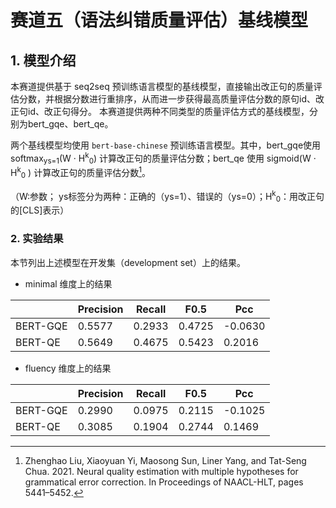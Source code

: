 # 赛道五（语法纠错质量评估）基线模型

## 1. 模型介绍

本赛道提供基于 seq2seq 预训练语言模型的基线模型，直接输出改正句的质量评估分数，并根据分数进行重排序，从而进一步获得最高质量评估分数的原句id、改正句id、改正句得分。
本赛道提供两种不同类型的质量评估方式的基线模型，分别为bert_gqe、bert_qe。

两个基线模型均使用 `bert-base-chinese` 预训练语言模型。其中，bert_gqe使用 softmax<sub>ys=1</sub>(W · H<sup>k</sup><sub>0</sub>) 计算改正句的质量评估分数；bert_qe 使用 sigmoid(W · H<sup>k</sup><sub>0</sub> ) 计算改正句的质量评估分数[^1]。

（W:参数； ys标签分为两种：正确的（ys=1）、错误的（ys=0）；H<sup>k</sup><sub>0</sub>：用改正句的[CLS]表示）


### 2. 实验结果

本节列出上述模型在开发集（development set）上的结果。

-  minimal 维度上的结果

|          | Precision | Recall |  F0.5  |   Pcc   |
| -------- | --------- | ------ |  ----- |   ---   |
| BERT-GQE |    0.5577 | 0.2933 | 0.4725 | -0.0630 |
| BERT-QE  |    0.5649 | 0.4675 | 0.5423 | 0.2016  |


- fluency 维度上的结果

|          | Precision | Recall |  F0.5  |   Pcc    |
| -------- | --------- | ------ |  ----- |   ---    |
| BERT-GQE |    0.2990 | 0.0975 | 0.2115 | -0.1025  |
| BERT-QE  |    0.3085 | 0.1904 | 0.2744 | 0.1469   |


[^1]:Zhenghao Liu, Xiaoyuan Yi, Maosong Sun, Liner Yang, and Tat-Seng Chua. 2021. Neural quality estimation with multiple hypotheses for grammatical error correction. In Proceedings of NAACL-HLT, pages 5441–5452. 

